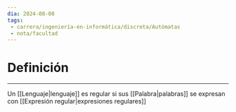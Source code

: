 ```yaml
---
dia: 2024-08-08
tags: 
 - carrera/ingeniería-en-informática/discreta/Autómatas
 - nota/facultad
---
```

# Definición
---
Un [[Lenguaje|lenguaje]] es regular si sus [[Palabra|palabras]] se expresan con [[Expresión regular|expresiones regulares]] 